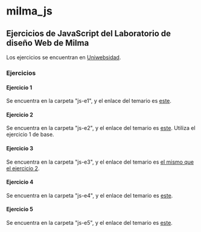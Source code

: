 # milma_js #

## Ejercicios de JavaScript del Laboratorio de diseño Web de Milma ##

Los ejercicios se encuentran en [Uniwebsidad](https://uniwebsidad.com/libros/javascript "Uniwebsidad").

### Ejercicios ###

#### Ejercicio 1 ####

Se encuentra en la carpeta "js-e1", y el enlace del temario es [este](https://uniwebsidad.com/libros/javascript/capitulo-2 "Uniwebsidad capítulo 2").

#### Ejercicio 2 ####

Se encuentra en la carpeta "js-e2", y el enlace del temario es [este](https://uniwebsidad.com/libros/javascript/capitulo-3/tipos-de-variables "Uniwebsidad capítulo 2/tipos-de-variables"). Utiliza el ejercicio 1 de base.

#### Ejercicio 3 ####

Se encuentra en la carpeta "js-e3", y el enlace del temario es [el mismo que el ejercicio 2](https://uniwebsidad.com/libros/javascript/capitulo-3/tipos-de-variables "Uniwebsidad capítulo 2/tipos-de-variables").

#### Ejercicio 4 ####

Se encuentra en la carpeta "js-e4", y el enlace del temario es [este](https://uniwebsidad.com/libros/javascript/capitulo-3/operadores "Uniwebsidad capítulo 3/operadores").

#### Ejercicio 5 ####

Se encuentra en la carpeta "js-e5", y el enlace del temario es [este](https://uniwebsidad.com/libros/javascript/capitulo-3/estructuras-de-control-de-flujo "Uniwebsidad capítulo 3/estructuras de control de flujo").
